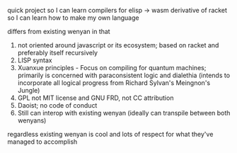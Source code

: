 

quick project so I can learn compilers for elisp -> wasm
derivative of racket so I can learn how to make my own language

differs from existing wenyan in that 
1) not oriented around javascript or its ecosystem; based on racket and preferably itself recursively
2) LISP syntax
3) Xuanxue principles - Focus on compiling for quantum machines; primarily is concerned with paraconsistent logic and dialethia (intends to incorporate all logical progress from Richard Sylvan's Meingnon's Jungle)
4) GPL not MIT license and GNU FRD, not CC attribution
5) Daoist; no code of conduct
6) Still can interop with existing wenyan (ideally can transpile between both wenyans)

regardless existing wenyan is cool and lots of respect for what they've managed to accomplish
